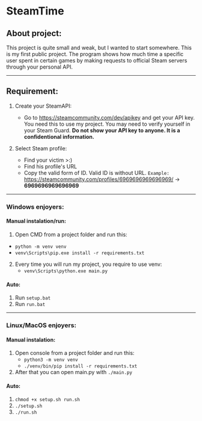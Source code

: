 # SteamTime

## About project: 
This project is quite small and weak, but I wanted to start somewhere. This is my first public project.
The program shows how much time a specific user spent in certain games by making requests to official Steam servers through your personal API.

---

## Requirement:

1. Create your SteamAPI:
   - Go to https://steamcommunity.com/dev/apikey and get your API key. You need this to use my project. You may need to verify yourself in your Steam Guard. **Do not show your API key to anyone. It is a confidentional information.**

2.  Select Steam profile: 
	- Find your victim >:)
	- Find his profile's URL
	- Copy the valid form of ID. Valid ID is without URL. 
	`Example:` https://steamcommunity.com/profiles/6969696969696969/ -> **6969696969696969**

---

### Windows enjoyers:

#### Manual instalation/run:
 1. Open CMD from a project folder and run this: 
   -  `python -m venv venv`
   -  `venv\Scripts\pip.exe install -r requirements.txt`
2. Every time you will run my project, you require to use venv:
   -  `venv\Scripts\python.exe main.py`
#### Auto:
1. Run `setup.bat`
2. Run `run.bat`

---

### Linux/MacOS enjoyers:

#### Manual instalation:
1. Open console from a project folder and run this:
   - `python3 -m venv venv`
   - `./venv/bin/pip install -r requirements.txt`
2.  After that you can open main.py with `./main.py`

#### Auto:
1. `chmod +x setup.sh run.sh`
2. `./setup.sh`
3. `./run.sh`